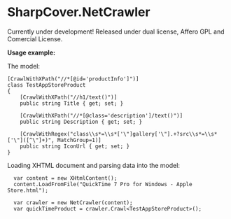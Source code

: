 SharpCover.NetCrawler
=====================

Currently under development!
Released under dual license, Affero GPL and Comercial License.

**Usage example:**

  The model:
  
    [CrawlWithXPath("//*[@id='productInfo']")]
    class TestAppStoreProduct
    {
        [CrawlWithXPath("//h1/text()")]
        public string Title { get; set; }

        [CrawlWithXPath("//*[@class='description']/text()")]
        public string Description { get; set; }

        [CrawlWithRegex("class\\s*=\\s*['\"]gallery['\"].+?src\\s*=\\s*['\"]([^\"]+)", MatchGroup=1)]
        public string IconUrl { get; set; }
    }
  
  Loading XHTML document and parsing data into the model:
  
      var content = new XHtmlContent();
      content.LoadFromFile("QuickTime 7 Pro for Windows - Apple Store.html");

      var crawler = new NetCrawler(content);
      var quickTimeProduct = crawler.Crawl<TestAppStoreProduct>();
      
      